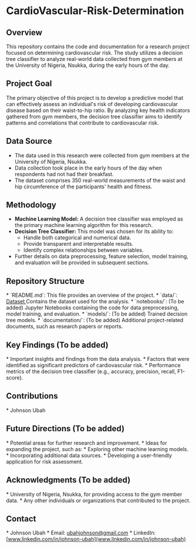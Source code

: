 # CardioVascular-Risk-Determination

## Overview

This repository contains the code and documentation for a research project focused on determining cardiovascular risk. The study utilizes a decision tree classifier to analyze real-world data collected from gym members at the University of Nigeria, Nsukka, during the early hours of the day.

## Project Goal

The primary objective of this project is to develop a predictive model that can effectively assess an individual's risk of developing cardiovascular disease based on their waist-to-hip ratio. By analyzing key health indicators gathered from gym members, the decision tree classifier aims to identify patterns and correlations that contribute to cardiovascular risk.

## Data Source

* The data used in this research were collected from gym members at the University of Nigeria, Nsukka.
* Data collection took place in the early hours of the day when respondents had not had their breakfast.
* The dataset comprises 350 real-world measurements of the waist and hip circumference of the participants' health and fitness.

## Methodology

* **Machine Learning Model:** A decision tree classifier was employed as the primary machine learning algorithm for this research.
* **Decision Tree Classifier:** This model was chosen for its ability to:
    * Handle both categorical and numerical data.
    * Provide transparent and interpretable results.
    * Identify complex relationships between variables.
* Further details on data preprocessing, feature selection, model training, and evaluation will be provided in subsequent sections.

## Repository Structure

\* \`README.md\`: This file provides an overview of the project.
\* \`data/\`: <a href = "https://www.kaggle.com/datasets/johnsonubah/whr-data-sets"> Dataset </a> Contains the dataset used for the analysis.
\* \`notebooks/\`: (To be added) Jupyter Notebooks containing the code for data preprocessing, model training, and evaluation.
\* \`models/\`: (To be added) Trained decision tree models.
\* \`documentation/\`: (To be added) Additional project-related documents, such as research papers or reports.

## Key Findings (To be added)

\* Important insights and findings from the data analysis.
\* Factors that were identified as significant predictors of cardiovascular risk.
\* Performance metrics of the decision tree classifier (e.g., accuracy, precision, recall, F1-score).

## Contributions

\* Johnson Ubah

## Future Directions (To be added)

\* Potential areas for further research and improvement.
\* Ideas for expanding the project, such as:
    * Exploring other machine learning models.
    * Incorporating additional data sources.
    * Developing a user-friendly application for risk assessment.

## Acknowledgments (To be added)

\* University of Nigeria, Nsukka, for providing access to the gym member data.
\* Any other individuals or organizations that contributed to the project.

## Contact

\* Johnson Ubah
\* Email: [ubahjohnson@gmail.com](mailto:ubahjohnson@gmail.com)
\* LinkedIn: [www.linkedin.com/in/johnson-ubah](www.linkedin.com/in/johnson-ubah)

